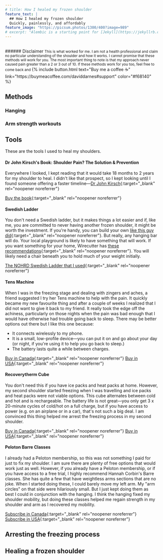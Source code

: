 ```yaml
---
# title: How I healed my frozen shoulder
feature_text: |
  ## How I healed my frozen shoulder
  Quickly, painlessly, and affordably
feature_image: "https://picsum.photos/1300/400?image=989"
# excerpt: "Alembic is a starting point for [Jekyll](https://jekyllrb.com/) projects. Rather than starting from scratch, this boilerplate is designed to get the ball rolling immediately. Install it, configure it, tweak it, push it."
---
```



<br>
###### Disclaimer
<small>This is what worked for me. I am not a health professional and claim no particular understanding of the shoulder and how it works. I cannot promise that these methods will work for you. The most important thing to note is that my approach never caused pain greater than a 2 or 3 out of 10. If these methods work for you too, feel free to come back and </small> {% include button.html text="Buy me a coffee ☕️" link="https://buymeacoffee.com/daviddarnes#support" color="#f68140" %} 

## Methods
### Hanging


### Arm strength workouts

## Tools

These are the tools I used to heal my shoulders.

#### Dr John Kirsch's Book: Shoulder Pain? The Solution & Prevention
Everywhere I looked, I kept reading that it would take 18 months to 2 years for my shoulder to heal. I didn't like that prospect, so I kept looking until I found someone offering a faster timeline—[Dr John Kirsch](https://www.kirschshoulder.com/){:target="_blank" rel="noopener noreferrer"}

[Buy the book](https://www.amazon.com/Shoulder-Solution-Prevention-Revised-Expanded/dp/1589096428/ref=sr_1_1?keywords=shoulder%20pain%20solution%20and%20prevention%205th%20edition&qid=1573129382&s=books&sr=1-1){:target="_blank" rel="noopener noreferrer"}

#### Swedish Ladder
You don't need a Swedish ladder, but it makes things a lot easier and if, like me, you are committed to never having another frozen shoulder, it might be worth the investment. If you're handy, you can build your own [like this guy did](https://www.instructables.com/Swedish-Ladder/){:target="_blank" rel="noopener noreferrer"}. But really, any hanging bar will do. Your local playground is likely to have something that will work. If you want something for your home, Wirecutter has [these recommendations](https://www.nytimes.com/wirecutter/reviews/best-pull-up-bars/){:target="_blank" rel="noopener noreferrer"}. You will likely need a chair beneath you to hold much of your weight initially.

[The NOHRD Swedish Ladder that I used](https://www.northernfitness.ca/products/wallbars-14-bars?srsltid=AfmBOopihphTArbFVPg1t_Wv546zJ873tg7TniVcYswf_gjcEnXedV_5){:target="_blank" rel="noopener noreferrer"}

#### Tens Machine 
When I was in the freezing stage and dealing with zingers and aches, a friend suggested I try her Tens machine to help with the pain. It quickly became my new favourite thing and after a couple of weeks I realized that I did not want to give it back to my friend. It really took the edge off the achiness, particularly on those nights when the pain was bad enough that I would have otherwise had trouble going back to sleep. There may be better options out there but I like this one because:
- It connects wirelessly to my phone.
- It is a small, low-profile device—you can put it on and go about your day (or night, if you're using it to help you go back to sleep.)
- The battery lasts quite a while between charges.

[Buy in Canada](https://www.therabody.com/us/en-us/powerdot-uno-blue.html){:target="_blank" rel="noopener noreferrer"}
[Buy in USA](https://www.therabody.com/us/en-us/powerdot-uno-blue.html){:target="_blank" rel="noopener noreferrer"}


#### Recoverytherm Cube 
You don't need this if you have ice packs and heat packs at home. However, my second shoulder started freezing when I was travelling and ice packs and heat packs were not viable options. This cube alternates between cold and hot and is rechargeable. The battery life is not great—you only get 3 x 20-minute cycles of cold/hot on a full charge, but if you have access to power (e.g. on an airplane or in a car), that's not such a big deal. I am convinced this thing helped me arrest the freezing process in my second shoulder.

[Buy in Canada](https://www.therabody.com/ca/en-ca/recoverytherm-cube.html){:target="_blank" rel="noopener noreferrer"}
[Buy in USA](https://www.therabody.com/us/en-us/recoverytherm-cube.html){:target="_blank" rel="noopener noreferrer"}


#### Peloton Barre Classes
I already had a Peloton membership, so this was not something I paid for just to fix my shoulder. I am sure there are plenty of free options that would work just as well. However, if you already have a Peloton membership, or if you have access to a free trial, I highly recommend Hannah Corbin's Barre classes. She has quite a few that have weightless arms sections that are no joke. When I started doing these, I could barely move my left arm. My "arm circles" on that side were hilariously small. But I just kept doing them as best I could in conjunction with the hanging. I think the hanging fixed my shoulder mobility, but doing these classes helped me regain strength in my shoulder and arm as I recovered my mobility.

[Subscribe in Canada](https://www.onepeloton.com/en-CA/app){:target="_blank" rel="noopener noreferrer"}
[Subscribe in USA]([recoverytherm-cube.html](https://www.onepeloton.com/app)){:target="_blank" rel="noopener noreferrer"}


## Arresting the freezing process

## Healing a frozen shoulder

